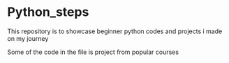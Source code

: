# Python_steps
This repository is to showcase beginner python codes and projects i made on my journey

Some of the code in the file is project from popular courses
